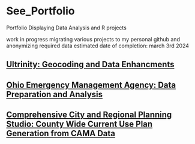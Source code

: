 # See_Portfolio
Portfolio Displaying Data Analysis and R projects

work in progress migrating various projects to my personal github and anonymizing required data
estimated date of completion: march 3rd 2024

## [Ultrinity: Geocoding and Data Enhancments](https://github.com/SeeSpencer/Ultrinity_SpatialEnrichment)



## [Ohio Emergency Management Agency: Data Preparation and Analysis](https://github.com/SeeSpencer/OEMA_DataPreparationAndAnalysis)



## [Comprehensive City and Regional Planning Studio: County Wide Current Use Plan Generation from CAMA Data](https://github.com/SeeSpencer/ComprehensivePlanningStudio_CountyLandUsePlan)
